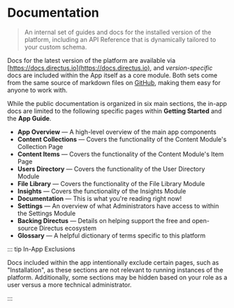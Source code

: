 # Documentation

> An internal set of guides and docs for the installed version of the platform, including an
> API Reference that is dynamically tailored to your custom schema.

Docs for the latest version of the platform are available via [https://docs.directus.io](https://docs.directus.io), and
_version-specific_ docs are included within the App itself as a core module. Both sets come from the same source of
markdown files on [GitHub](https://github.com/directus/directus), making them easy for anyone to work with.

While the public documentation is organized in six main sections, the in-app docs are limited to the following specific pages within **Getting Started** and the **App Guide**.

- **App Overview** — A high-level overview of the main app components
- **Content Collections** — Covers the functionality of the Content Module's Collection Page
- **Content Items** — Covers the functionality of the Content Module's Item Page
- **Users Directory** — Covers the functionality of the User Directory Module
- **File Library** — Covers the functionality of the File Library Module
- **Insights** — Covers the functionality of the Insights Module
- **Documentation** — This is what you're reading right now!
- **Settings** — An overview of what Administrators have access to within the Settings Module
- **Backing Directus** — Details on helping support the free and open-source Directus ecosystem
- **Glossary** — A helpful dictionary of terms specific to this platform

::: tip In-App Exclusions

Docs included within the app intentionally exclude certain pages, such as "Installation", as these sections are not
relevant to running instances of the platform. Additionally, some sections may be hidden based on your role as a user
versus a more technical administrator.

:::
